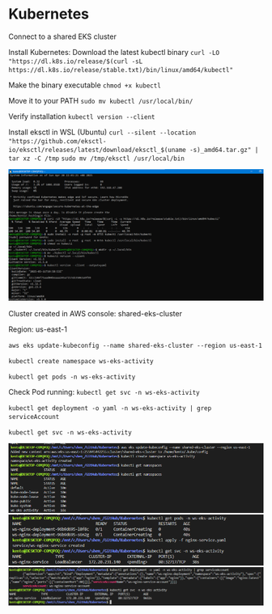 # Kubernetes
Connect to a shared EKS cluster

Install Kubernetes:
Download the latest kubectl binary
`curl -LO "https://dl.k8s.io/release/$(curl -sL https://dl.k8s.io/release/stable.txt)/bin/linux/amd64/kubectl"`


Make the binary executable
`chmod +x kubectl`

Move it to your PATH
`sudo mv kubectl /usr/local/bin/`

Verify installation
`kubectl version --client`

Install eksctl in WSL (Ubuntu)
`curl --silent --location "https://github.com/eksctl-io/eksctl/releases/latest/download/eksctl_$(uname -s)_amd64.tar.gz" | tar xz -C /tmp`
`sudo mv /tmp/eksctl /usr/local/bin`

![alt text](image.png)


Cluster created in AWS console:
shared-eks-cluster

Region:
us-east-1

`aws eks update-kubeconfig --name shared-eks-cluster --region us-east-1`

`kubectl create namespace ws-eks-activity`

`kubectl get pods -n ws-eks-activity`

Check Pod running:
`kubectl get svc -n ws-eks-activity`

`kubectl get deployment -o yaml -n ws-eks-activity | grep serviceAccount`

`kubectl get svc -n ws-eks-activity`

![alt text](image-3.png)
![S](image-2.png)
![alt text](image-1.png)

